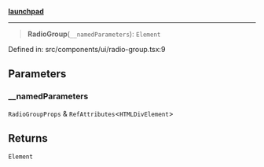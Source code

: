 [**launchpad**](index.md)

***

> **RadioGroup**(`__namedParameters`): `Element`

Defined in: src/components/ui/radio-group.tsx:9

## Parameters

### \_\_namedParameters

`RadioGroupProps` & `RefAttributes`\<`HTMLDivElement`\>

## Returns

`Element`
